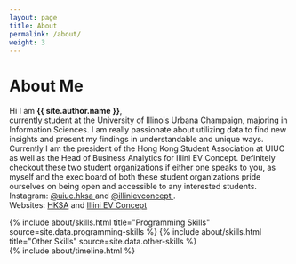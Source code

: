 ```yaml
---
layout: page
title: About
permalink: /about/
weight: 3
---
```


# **About Me**

Hi I am **{{ site.author.name }}**,<br>
currently student at the University of Illinois Urbana Champaign, majoring in Information Sciences. 
I am really passionate about utilizing data to find new insights and present my findings in understandable and unique ways.
Currently I am the president of the Hong Kong Student Association at UIUC as well as the Head of Business Analytics for Illini EV Concept.
Definitely checkout these two student organizations if either one speaks to you, as myself and the exec board of both these student organizations
pride ourselves on being open and accessible to any interested students. 
<br> Instagram: <a href="https://www.instagram.com/uiuc.hksa/"> @uiuc.hksa </a> and <a href="https://www.instagram.com/illinievconcept/"> @illinievconcept </a>. 
<br> Websites: <a href="https://uiuchksa.com"> HKSA</a> and <a href="https://evconcept.engr.illinois.edu"> Illini EV Concept</a>

<div class="row">
{% include about/skills.html title="Programming Skills" source=site.data.programming-skills %}
{% include about/skills.html title="Other Skills" source=site.data.other-skills %}
</div>

<div class="row">
{% include about/timeline.html %}
</div>
